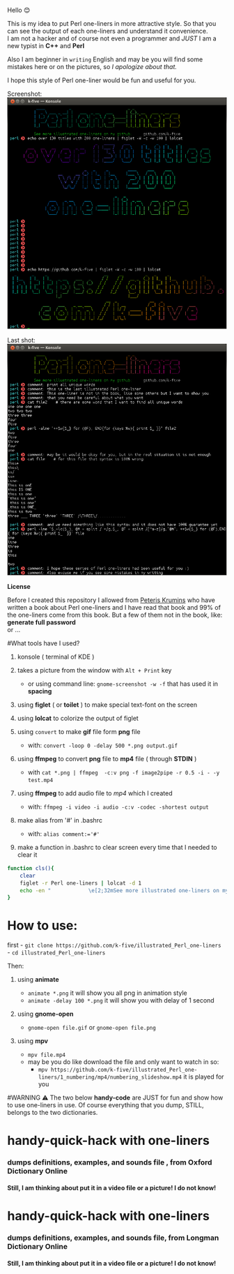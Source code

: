 Hello :blush:

This is my idea to put Perl one-liners in more attractive style.
So that you can see the output of each one-liners and understand
it convenience.  
I am not a hacker and of course not even a programmer and *JUST*
I am a new typist in **C++** and **Perl**

Also I am beginner in `writing` English and may be you will find
some mistakes here or on the pictures, so _I apologize about that._

I hope this style of Perl one-liner would be fun and useful for you.

Screenshot: ![illustrate Perl one-liners](https://github.com/k-five/illustrated_Perl_one-liners/blob/master/welcome_to_ipol.png)

Last shot: ![illustrate Perl one-liners](https://github.com/k-five/illustrated_Perl_one-liners/blob/master/last_shot.png)

**License**

Before I created this repository I allowed from [Peteris Krumins](https://github.com/pkrumins)
who have written a book about Perl one-liners and I have read
that book and 99% of the one-liners come from this book. But
a few of them not in the book, like: **generate full password**  
or ...


#What tools have I used?
1. konsole ( terminal of KDE )
2. takes a picture from the window with `Alt + Print` key
   - or using command line: `gnome-screenshot -w -f` that has used it in **spacing** 

3. using **figlet** ( or **toilet** ) to make special text-font on the screen
4. using **lolcat** to colorize the output of figlet
5. using `convert` to make **gif** file form **png** file
   - with: `convert -loop 0 -delay 500 *.png output.gif`

6. using **ffmpeg** to convert **png** file to **mp4** file ( through **STDIN** )
   - with `cat *.png | ffmpeg  -c:v png -f image2pipe -r 0.5 -i - -y test.mp4`

7. using **ffmpeg** to add audio file to *mp4* which I created
   - with: `ffmpeg -i video -i audio -c:v -codec -shortest output`
8. make alias from '#' in .bashrc
   - with: `alias comment:='#'`
9. make a function in .bashrc to clear screen every time that I needed to clear it

```bash
function cls(){
    clear
    figlet -r Perl one-liners | lolcat -d 1
    echo -en "            \e[2;32mSee more illustrated one-liners on my github: \e[2;37m    github.com/k-five\e[0\n"
}
```

# How to use:
first
      - `git clone https://github.com/k-five/illustrated_Perl_one-liners`  
      - `cd illustrated_Perl_one-liners`

Then:  
1. using **animate**
   - `animate *.png` it will show you all png in animation style
   - `animate -delay 100 *.png` it will show you with delay of 1 second

2. using **gnome-open**
   - `gnome-open file.gif` or `gnome-open file.png`

3. using **mpv**
   - `mpv file.mp4`
   - may be you do like download the file and only want to watch in so:
     - `mpv https://github.com/k-five/illustrated_Perl_one-liners/1_numbering/mp4/numbering_slideshow.mp4` it is played for you


#WARNING :warning:
The two below **handy-code** are JUST for fun and show how to use one-liners in use.
Of course everything that you dump, STILL, belongs to the two dictionaries.



# handy-quick-hack with one-liners
### dumps definitions, examples, and sounds file , from Oxford Dictionary Online
#### Still, I am thinking about put it in a video file or a picture! I do not know!

# handy-quick-hack with one-liners 
### dumps definitions, examples, and sounds file, from Longman Dictionary Online
#### Still, I am thinking about put it in a video file or a picture! I do not know!